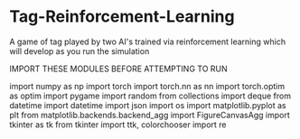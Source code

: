 # Tag-Reinforcement-Learning
A game of tag played by two AI's trained via reinforcement learning which will develop as you run the simulation


IMPORT THESE MODULES BEFORE ATTEMPTING TO RUN

import numpy as np
import torch
import torch.nn as nn
import torch.optim as optim
import pygame
import random
from collections import deque
from datetime import datetime
import json
import os
import matplotlib.pyplot as plt
from matplotlib.backends.backend_agg import FigureCanvasAgg
import tkinter as tk
from tkinter import ttk, colorchooser
import re
